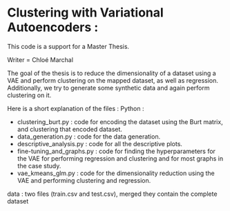 # Clustering with Variational Autoencoders :

This code is a support for a Master Thesis. 

Writer = Chloé Marchal

The goal of the thesis is to reduce the dimensionality of a dataset using a VAE and perform clustering on the mapped dataset, as well as regression. 
Additionally, we try to generate some synthetic data and again perform clustering on it. 

Here is a short explanation of the files : 
Python : 
  - clustering_burt.py : code for encoding the dataset using the Burt matrix, and clustering that encoded dataset. 
  - data_generation.py : code for the data generation. 
  - descriptive_analysis.py : code for all the descriptive plots.
  - fine-tuning_and_graphs.py : code for finding the hyperparameters for the VAE for performing regression and clustering and for most graphs in the case study.
  - vae_kmeans_glm.py : code for the dimensionality reduction using the VAE and performing clustering and regression.

data : two files (train.csv and test.csv), merged they contain the complete dataset

